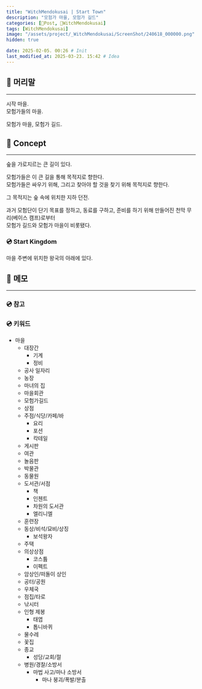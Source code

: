```yaml
---
title: "WitchMendokusai | Start Town"
description: "모험가 마을, 모험가 길드"
categories: [📀Post, 🥥WitchMendokusai]
tags: [WitchMendokusai]
image: "/assets/project/_WitchMendokusai/ScreenShot/240618_000000.png"
hidden: true

date: 2025-02-05. 00:26 # Init
last_modified_at: 2025-03-23. 15:42 # Idea
---
```


## 📀 머리말

---

시작 마을.  
모험가들의 마을.  

모험가 마을, 모험가 길드.  

## 📀 Concept

---

숲을 가로지르는 큰 길이 있다.  

모험가들은 이 큰 길을 통해 목적지로 향한다.  
모험가들은 싸우기 위해, 그리고 찾아야 할 것을 찾기 위해 목적지로 향한다.  

그 목적지는 숲 속에 위치한 지하 던전.  

과거 모험단이 단기 목표를 정하고, 동료를 구하고, 준비를 하기 위해 만들어진 천막 무리(베이스 캠프)로부터  
모험가 길드와 모험가 마을이 비롯됐다.  

### 💿 Start Kingdom

마을 주변에 위치한 왕국의 아래에 있다.  

## 📀 메모

---

### 💿 참고

### 💿 키워드

- 마을
  - 대장간
    - 기계
    - 정비
  - 공사 일자리
  - 농장
  - 마녀의 집
  - 마을회관
  - 모험가길드
  - 상점
  - 주점/식당/카페/바
    - 요리
    - 포션
    - 칵테일
  - 게시판
  - 여관
  - 놀음판
  - 박물관
  - 동물원
  - 도서관/서점
    - 책
    - 인첸트
    - 차원의 도서관
    - 엘리니엘
  - 훈련장
  - 동상/비석/묘비/상징
    - 보석왕자
  - 주택
  - 의상상점
    - 코스튬
    - 이펙트
  - 암상인/떠돌이 상인
  - 공터/공원
  - 우체국
  - 점집/타로
  - 낚시터
  - 인형 제봉
    - 태엽
    - 톱니바퀴
  - 물수레
  - 꽃집
  - 종교
    - 성당/교회/절
  - 병원/경찰/소방서
    - 마법 사고/마나 소방서
      - 마나 붕괴/폭발/분출
